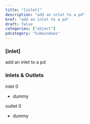 ```yaml
---
title: "[inlet]"
description: "add an inlet to a pd"
bref: "add an inlet to a pd"
draft: false
categories: ["object"]
pdcategory: "Subwindows"
---
```


### [inlet]

add an inlet to a pd

### Inlets & Outlets

inlet 0

 - dummy

outlet 0

 - dummy
 
